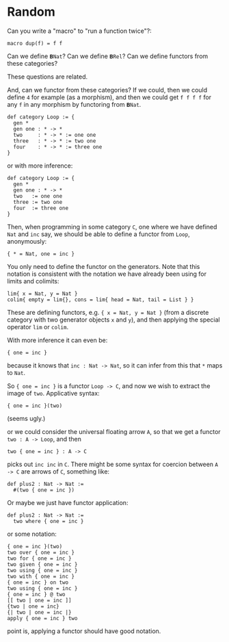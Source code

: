 # Random

Can you write a "macro" to "run a function twice"?:
```
macro dup(f) = f f
```

Can we define `𝐁Nat`? Can we define `𝐁Rel`? Can we define functors from these categories?

These questions are related.

And, can we functor from these categories? If we could, then we could define `4`
for example (as a morphism), and then we could get `f f f f` for any `f` in any
morphism by functoring from `𝐁Nat`.

```futile
def category Loop := {
  gen *
  gen one : * -> *
  two     : * -> * := one one
  three   : * -> * := two one
  four    : * -> * := three one
}
```

or with more inference:

```futile
def category Loop := {
  gen *
  gen one : * -> *
  two   := one one
  three := two one
  four  := three one
}
```

Then, when programming in some category `C`, one where we have defined `Nat` and
`inc` say, we should be able to define a functor from `Loop`, anonymously:

```
{ * = Nat, one = inc }
```

You only need to define the functor on the generators.
Note that this notation is consistent with the notation we have already been using for limits and colimits:
```futile
lim{ x = Nat, y = Nat }
colim{ empty = lim{}, cons = lim{ head = Nat, tail = List } }
```

These are defining functors, e.g. `{ x = Nat, y = Nat }` (from a discrete category with two generator objects `x` and `y`), and then applying the special operator `lim` or `colim`.

With more inference it can even be:
```
{ one = inc }
```
because it knows that `inc : Nat -> Nat`, so it can infer from this that `*` maps to `Nat`.

So `{ one = inc }` is a functor `Loop -> C`, and now we wish to extract the image of `two`. Applicative syntax:
```
{ one = inc }(two)
```
(seems ugly.)

or we could consider the universal floating arrow `A`, so that we get a functor
`two : A -> Loop`, and then
```
two { one = inc } : A -> C
```
picks out `inc inc` in `C`. There might be some syntax for coercion between `A -> C` are arrows of `C`, something like:
```futile
def plus2 : Nat -> Nat :=
  #(two { one = inc })
```

Or maybe we just have functor application:
```futile
def plus2 : Nat -> Nat :=
  two where { one = inc }
```
or some notation:

```
{ one = inc }(two)
two over { one = inc }
two for { one = inc }
two given { one = inc }
two using { one = inc }
two with { one = inc }
{ one = inc } on two
two using { one = inc }
{ one = inc } @ two
[[ two | one = inc ]]
{two | one = inc}
{| two | one = inc |}
apply { one = inc } two
```

point is, applying a functor should have good notation.
